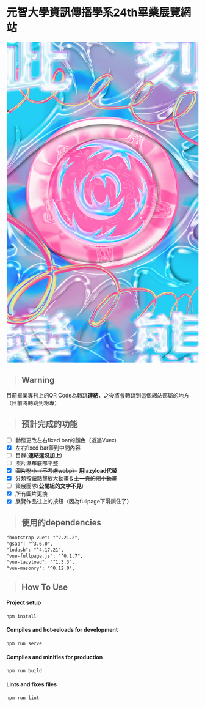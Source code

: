 # 元智大學資訊傳播學系24th畢業展覽網站

![](https://github.com/tsungyu927/yzuic-exhibition-web/blob/master/src/assets/home/海報/poster.png)

>## **Warning**
目前畢業專刊上的QR Code為轉跳[**連結**](https://exhibitionweb-45da9.web.app/)，之後將會轉跳到這個網站部屬的地方（目前將轉跳到粉專）

>## **預計完成的功能**

- [ ] 動態更改左右fixed bar的顏色（透過Vuex)
- [x] 左右fixed bar蓋到中間內容
- [ ] 目錄(**連結還沒加上**)
- [ ] 照片瀑布底部平整
- [x] ~~圖片壓小（不考慮webp）~~ **用lazyload代替**
- [x] 分類按鈕點擊放大動畫＆~~上一頁的縮小動畫~~
- [ ] 策展團隊(**公關組的文字不見**)
- [x] 所有圖片更換
- [x] 展覽作品往上的按鈕（因為fullpage下滑鎖住了）

>## **使用的dependencies**
```
"bootstrap-vue": "^2.21.2",
"gsap": "^3.6.0",
"lodash": "^4.17.21",
"vue-fullpage.js": "^0.1.7",
"vue-lazyload": "^1.3.3",
"vue-masonry": "^0.12.0",
```

>## **How To Use**
#### Project setup
```
npm install
```

#### Compiles and hot-reloads for development
```
npm run serve
```

#### Compiles and minifies for production
```
npm run build
```

#### Lints and fixes files
```
npm run lint
```
